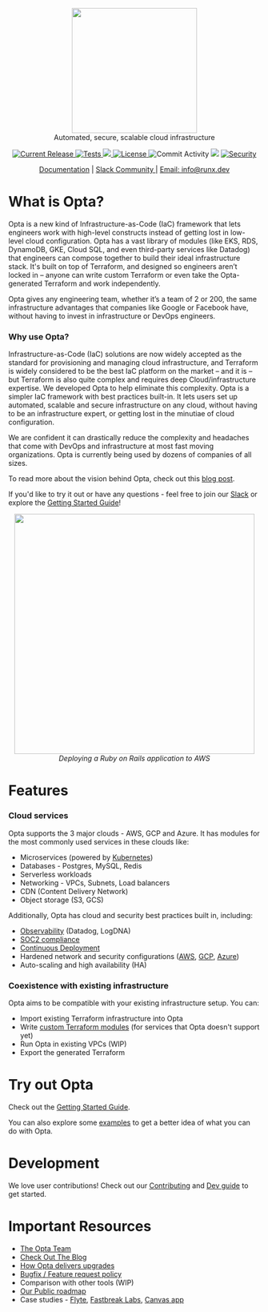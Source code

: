 <p align="center"><img src="https://user-images.githubusercontent.com/855699/125824286-149ea52e-ef45-4f41-9579-8dba9bca38ac.png" width="250"><br/>
Automated, secure, scalable cloud infrastructure</p>

<p align="center">
  <a href="https://github.com/run-x/opta/releases/latest">
    <img src="https://img.shields.io/github/release/run-x/opta.svg" alt="Current Release" />
  </a>
  <a href="https://github.com/run-x/opta/actions/workflows/ci.yml">
    <img src="https://github.com/run-x/opta/actions/workflows/ci.yml/badge.svg" alt="Tests" />
  </a>
  <a href="https://codecov.io/gh/run-x/opta">
    <img src="https://codecov.io/gh/run-x/opta/branch/main/graph/badge.svg?token=OA3PXV0HYX">
  </a>
  <a href="http://www.apache.org/licenses/LICENSE-2.0.html">
    <img src="https://img.shields.io/badge/LICENSE-Apache2.0-ff69b4.svg" alt="License" />
  </a>

  <img src="https://img.shields.io/github/commit-activity/w/run-x/opta.svg?style=plastic" alt="Commit Activity" />
<img src="https://img.shields.io/badge/downloads-500%2Fweek-blue" />
  <a href="https://github.com/PyCQA/bandit">
    <img src="https://img.shields.io/badge/security-bandit-yellow.svg" alt="Security" />
  </a>
  
</p>
<p align="center">
  <a href="http://run-x.github.io/">Documentation</a> |
<a href="https://slack.opta.dev">
    Slack Community
  </a> | <a href="mailto:info@runx.dev">
    Email: info@runx.dev
  </a>
  </p>

# What is Opta?
Opta is a new kind of Infrastructure-as-Code (IaC) framework that lets engineers work with high-level constructs
instead of getting lost in low-level cloud configuration. Opta has a vast library of modules (like EKS, RDS, DynamoDB,
GKE, Cloud SQL, and even third-party services like Datadog) that engineers can compose together to build their ideal
infrastructure stack. It's built on top of Terraform, and designed so engineers aren’t locked in – anyone can write custom Terraform 
or even take the Opta-generated Terraform and work independently.

Opta gives any engineering team, whether it’s a team of 2 or 200, the same infrastructure advantages that companies
like Google or Facebook have, without having to invest in infrastructure or DevOps engineers.

### Why use Opta?
Infrastructure-as-Code (IaC) solutions are now widely accepted as the standard for provisioning and managing cloud 
infrastructure, and Terraform is widely considered to be the best IaC platform on the market – and it is – but Terraform
is also quite complex and requires deep Cloud/infrastructure expertise. We developed Opta to help eliminate this complexity.
Opta is a simpler IaC framework with best practices built-in. It lets users set up automated, scalable and secure infrastructure
on any cloud, without having to be an infrastructure expert, or getting lost in the minutiae of cloud configuration.

We are confident it can drastically reduce the complexity and headaches that come with DevOps and infrastructure at most 
fast moving organizations. Opta is currently being used by dozens of companies of all sizes.

To read more about the vision behind Opta, check out this [blog post](https://blog.runx.dev/infrastructure-as-code-for-everyone-7dad6b813cbc).

If you'd like to try it out or have any questions - feel free to join our [Slack](https://slack.opta.dev/) or explore the [Getting Started Guide](http://run-x.github.io/getting-started)!


<p align="center">
  <a href="https://www.youtube.com/watch?v=nja_EfpGexE"><img width="480" src="https://user-images.githubusercontent.com/855699/149367998-9f00a9f4-abaa-4abf-949c-5b470e7d410c.png"></a>
  </br>
  <span><i>Deploying a Ruby on Rails application to AWS</i></span>
  
</p>

# Features

### Cloud services
Opta supports the 3 major clouds - AWS, GCP and Azure. It has modules for the most commonly used services in these clouds like:
* Microservices (powered by [Kubernetes](http://run-x.github.io/architecture/aws/))
* Databases - Postgres, MySQL, Redis
* Serverless workloads
* Networking - VPCs, Subnets, Load balancers
* CDN (Content Delivery Network)
* Object storage (S3, GCS)

Additionally, Opta has cloud and security best practices built in, including:
* [Observability](http://run-x.github.io/features/observability/) (Datadog, LogDNA)
* [SOC2 compliance](http://run-x.github.io/compliance/)
* [Continuous Deployment](http://run-x.github.io/features/continuous_deployment/)
* Hardened network and security configurations ([AWS](http://run-x.github.io/architecture/aws/), [GCP](http://run-x.github.io/architecture/gcp/), [Azure](http://run-x.github.io/architecture/azure))
* Auto-scaling and high availability (HA)


### Coexistence with existing infrastructure
Opta aims to be compatible with your existing infrastructure setup. You can:

* Import existing Terraform infrastructure into Opta
* Write [custom Terraform modules](http://run-x.github.io/reference/aws/modules/custom-terraform/) (for services that Opta doesn't support yet)
* Run Opta in existing VPCs (WIP)
* Export the generated Terraform

# Try out Opta

Check out the [Getting Started Guide](http://run-x.github.io/getting-started/).

You can also explore some [examples](https://github.com/run-x/opta/tree/main/examples) to get a better idea of what you can do with Opta.

# Development
We love user contributions! Check out our [Contributing](https://github.com/run-x/opta/blob/main/CONTRIBUTING.md) and [Dev guide](https://github.com/run-x/opta/blob/main/development.md) to get started.

# Important Resources
* [The Opta Team](https://www.runx.dev/about)
* [Check Out The Blog](https://blog.runx.dev/)
* [How Opta delivers upgrades](https://github.com/run-x/opta/blob/main/UPGRADING.md)
* [Bugfix / Feature request policy](https://github.com/run-x/opta/blob/main/CONTRIBUTING.md#bugfix-resolution-time-expectations)
* Comparison with other tools (WIP)
* [Our Public roadmap](https://github.com/orgs/run-x/projects/1/views/1)
* Case studies - [Flyte](https://blog.flyte.org/how-opta-makes-deploying-flyte-much-easier), [Fastbreak Labs](https://blog.runx.dev/how-fast-break-labs-uses-opta-to-bring-basketball-to-the-blockchain-7556353d70ee), [Canvas app](https://blog.runx.dev/how-the-canvas-team-uses-opta-to-make-data-easier-to-explore-f5615647cc43)
